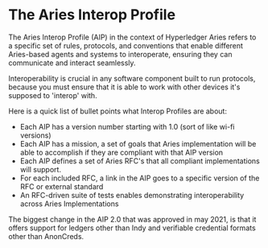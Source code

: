# The Aries Interop Profile
The Aries Interop Profile (AIP) in the context of Hyperledger Aries refers to a specific 
set of rules, protocols, and conventions that enable different Aries-based agents and systems 
to interoperate, ensuring they can communicate and interact seamlessly.

Interoperability is crucial in any software component built to run protocols, because you must
ensure that it is able to work with other devices it's supposed to 'interop' with.

Here is a quick list of bullet points what Interop Profiles are about:

- Each AIP has a version number starting with 1.0 (sort of like wi-fi versions)
- Each AIP has a mission, a set of goals that Aries implementation will be able to accomplish if they
  are compliant with that AIP version
- Each AIP defines a set of Aries RFC's that all compliant implementations will support.
- For each included RFC, a link in the AIP goes to a specific version of the RFC or external standard
- An RFC-driven suite of tests enables demonstrating interoperability across Aries Implementations

The biggest change in the AIP 2.0 that was approved in may 2021, is that it offers support for ledgers
other than Indy and verifiable credential formats other than AnonCreds.